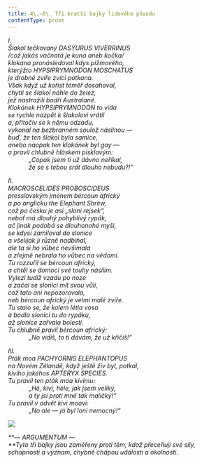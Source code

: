 ```yaml
---
title: 4\.–6\. Tři kratší bajky lidového původu
contentType: prose
---
```


<section>

_I.  
Šlakol tečkovaný DASYURUS VIVERRINUS  
/což jakás vačnatá je kuna aneb kočka/  
klokana pronásledoval kdys pižmového,  
kterýžto HYPSIPRYMNODON MOSCHATUS  
je drobné zvíře zvící potkana.  
Však když už kořist téměř dosahoval,  
chytil se šlakol náhle do želez,  
jež nastražili bodří Australané.  
Klokánek HYPSIPRYMNODON to vida  
se rychle nazpět k šlakolovi vrátil  
a, přitočiv se k němu odzadu,  
vykonal na bezbranném soulož násilnou —  
buď, že ten šlakol byla samice,  
anebo naopak ten klokánek byl gay —  
a pravil chlubně hláskem pisklavým:  
            „Copak jsem ti už dávno neříkal,  
            že se s tebou srát dlouho nebudu?!“_

</section>

<section>

_II.  
MACROSCELIDES PROBOSCIDEUS  
presslovským jménem bércoun africký  
a po anglicku the Elephant Shrew,  
což po česku je asi „sloní rejsek“,  
neboť má dlouhý pohyblivý rypák,  
ač jinak podobá se dlouhonohé myši,  
se kdysi zamiloval do slonice  
a všelijak jí různě nadbíhal,  
ale ta si ho vůbec nevšímala  
a zřejmě nebrala ho vůbec na vědomí.  
Tu rozzuřil se bércoun africký,  
a chtěl se domoci své touhy násilím.  
Vylezl tudíž vzadu po noze  
a začal se slonicí mít svou vůli,  
což tato ani nepozorovala,  
neb bércoun africký je velmi malé zvíře.  
Tu stalo se, že kolem létla vosa  
a bodla slonici tu do rypáku,  
až slonice zařvala bolestí.  
Tu chlubně pravil bércoun africký:  
            „No vidíš, to ti dávám, že už křičíš!“_

</section>

<section>

_III.  
Pták moa PACHYORNIS ELEPHANTOPUS  
na Novém Zélandě, když ještě živ byl, potkal,  
kiviho jakéhos APTERYX SPECIES.  
Tu pravil ten pták moa kivimu:  
            „Hé, kivi, hele, jak jsem veliký,  
            a ty jsi proti mně tak maličký!“  
Tu pravil v odvět kivi moovi:  
            „No ale — já byl loni nemocný!“_

  
  

![](../Images/005.jpg)

</section>

<section>

_**— ARGUMENTUM —  
**Tyto tři bajky jsou zaměřeny proti těm, kdož přeceňují své síly, schopnosti a význam, chybně chápou události a okolnosti._

</section>
